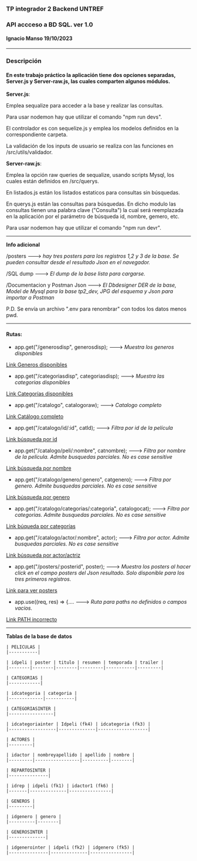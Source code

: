 ### TP integrador 2 Backend UNTREF
### API accceso a BD SQL. ver 1.0
#### Ignacio Manso 19/10/2023
---
### Descripción
#### En este trabajo práctico la aplicación tiene dos opciones separadas, Server.js y Server-raw.js, las cuales comparten algunos módulos.

**Server.js**:

Emplea sequalize para acceder a la base y realizar las consultas.

Para usar nodemon hay que utilizar el comando "npm run devs".

El controlador es con sequelize.js y emplea los modelos definidos en la correspondiente carpeta.

La validación de los inputs de usuario se realiza con las funciones en /src/utils/validador.

**Server-raw.js**:

Emplea la opción raw queries de sequalize, usando scripts Mysql, los cuales están definidos en /src/querys.

En listados.js están los listados estaticos para consultas sin búsquedas.

En querys.js están las consultas para búsquedas. En dicho modulo las consultas tienen una palabra clave ("Consulta") la cual será reemplazada en la aplicación por el parámetro de búsqueda id, nombre, gemero, etc.

Para usar nodemon hay que utilizar el comando "npm run devr".

---

**Info adicional**

/posters ---> *hay tres posters para los registros 1,2 y 3 de la base. Se pueden consultar desde el resultado Json en el navegador.*

/SQL dump ---> *El dump de la base lista para cargarse.*

/Documentacion y Postman Json ---> *El Dbdesigner DER de la base, Model de Mysql para la base tp2_dev, JPG del esquema y Json para importar a Postman*


P.D. Se envía un archivo ".env para renombrar" con todos los datos menos pwd.

---
#### Rutas:

- app.get("/generosdisp", generosdisp); ---> *Muestra los generos disponibles*

[Link Generos disponibles](http://localhost:3000/generosdisp)
- app.get("/categoriasdisp", categoriasdisp); ---> *Muestra las categorias disponibles*

[Link Categorías disponibles](http://localhost:3000/categoriasdisp)
- app.get("/catalogo", catalogoraw); ---> *Catalogo completo*

[Link Catálogo completo](http://localhost:3000/catalogo)
- app.get("/catalogo/id/:id", catId); ---> *Filtra por id de la película*

[Link búsqueda por id](http://localhost:3000/catalogo/id/3)
- app.get("/catalogo/peli/:nombre", catnombre); ---> *Filtra por nombre de la película. Admite busquedas parciales. No es case sensitive*

[Link búsqueda por nombre](http://localhost:3000/catalogo/peli/anne)
- app.get("/catalogo/genero/:genero", catgenero); ---> *Filtra por genero. Admite busquedas parciales. No es case sensitive*

[Link búsqueda por genero](http://localhost:3000/catalogo/genero/Drama)
- app.get("/catalogo/categorias/:categoria", catalogocat); ---> *Filtra por categorias. Admite busquedas parciales. No es case sensitive*

[Link búqueda por categorías](http://localhost:3000/catalogo/categorias/Serie)
- app.get("/catalogo/actor/:nombre", actor); ---> *Filtra por actor. Admite busquedas parciales. No es case sensitive*

[Link búsqueda por actor/actriz](http://localhost:3000/catalogo/actor/Jennifer%20A)


- app.get("/posters/:posterid", poster); ---> *Muestra los posters al hacer click en el campo posters del Json resultado.
Solo disponible para los tres primeros registros.*

[Link para ver posters](http://localhost:3000/posters/1.jpg)

- app.use((req, res) => {.... ---> *Ruta para paths no definidos o campos vacios.*
  
[Link PATH incorrecto](http://localhost:3000/)

---

**Tablas de la base de datos**

```
| PELICULAS |
|-----------|

| idpeli | poster | titulo | resumen | temporada | trailer |
|--------|--------|--------|---------|-----------|---------|

| CATEGORIAS |
|------------|

| idcategoria | categoria |
|-------------|-----------|

| CATEGORIASINTER |
|-----------------|

| idcategoriainter | Idpeli (fk4) | idcategoria (fk3) |
|------------------|--------------|-------------------|

| ACTORES |
|---------|

| idactor | nombreyapellido | apellido | nombre |
|---------|-----------------|----------|--------|

| REPARTOSINTER |
|---------------|

| idrep | idpeli (fk1) | idactor1 (fk6) |
|-------|--------------|----------------|

| GENEROS |
|---------|

| idgenero | genero |
|----------|--------|

| GENEROSINTER |
|--------------|

| idgenerointer | idpeli (fk2) | idgenero (fk5) |
|---------------|--------------|----------------|

```
 
